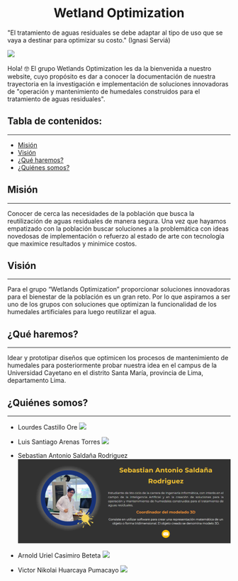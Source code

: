 <h1 align="center">Wetland Optimization</h1>
"El tratamiento de aguas residuales se debe adaptar al tipo de uso que se vaya a destinar para optimizar su costo." (Ignasi Serviá)

![](https://i.postimg.cc/rw3SPnwS/L-PEZ-2018-Humedal-de-Flujo-Horizontal-Subsuperficial.jpg)

Hola! 🤓
El grupo Wetlands Optimization les da la bienvenida a nuestro website, cuyo propósito es dar a conocer la documentación de nuestra trayectoria en la investigación e implementación de soluciones innovadoras de "operación y mantenimiento de humedales construidos para el tratamiento de aguas residuales".



## Tabla de contenidos:
---

- [Misión](#Misión)
- [Visión](#Visión)
- [¿Qué haremos?](#Que-haremos)
- [¿Quiénes somos?](#Quiénes-somos)

## Misión
---
Conocer de cerca las necesidades de la población que busca la reutilización de aguas residuales de manera segura. Una vez que hayamos empatizado con la población buscar soluciones a la problemática con ideas novedosas de implementación o refuerzo al estado de arte con tecnología que maximice resultados y minimice costos. 

## Visión
---
Para el grupo “Wetlands Optimization” proporcionar soluciones innovadoras para el bienestar de la población es un gran reto. Por lo que aspiramos a ser uno de los grupos con soluciones que optimizan la funcionalidad de los humedales artificiales para luego reutilizar el agua.


## ¿Qué haremos?
---
Idear y prototipar diseños que optimicen los procesos de mantenimiento de humedales para posteriormente probar nuestra idea en el campus de la Universidad Cayetano en el distrito Santa María, provincia de Lima, departamento Lima. 


## ¿Quiénes somos?
---
- Lourdes Castillo Ore
![](https://github.com/Nikolai0Huarcaya/ProyectoHumedal/blob/main/Qui%C3%A9nes%20somos/Lourdes%20Castillo%20Ore.png)

- Luis Santiago Arenas Torres
![](https://github.com/Nikolai0Huarcaya/ProyectoHumedal/blob/main/Qui%C3%A9nes%20somos/Luis%20Santiago%20Arenas%20Torres.png)
  
- Sebastian Antonio Saldaña Rodriguez
![](https://github.com/Nikolai0Huarcaya/ProyectoHumedal/blob/main/Qui%C3%A9nes%20somos/Sebastian%20Antonio%20Salda%C3%B1a%20Rodriguez.png)
  
- Arnold Uriel Casimiro Beteta
![](https://github.com/Nikolai0Huarcaya/ProyectoHumedal/blob/main/Qui%C3%A9nes%20somos/Arnold%20Uriel%20Casimiro%20Beteta.png)
  
- Victor Nikolai Huarcaya Pumacayo
![](https://github.com/Nikolai0Huarcaya/ProyectoHumedal/blob/main/Qui%C3%A9nes%20somos/Victor%20Nikolai%20Huarcaya%20Pumacayo.png)




